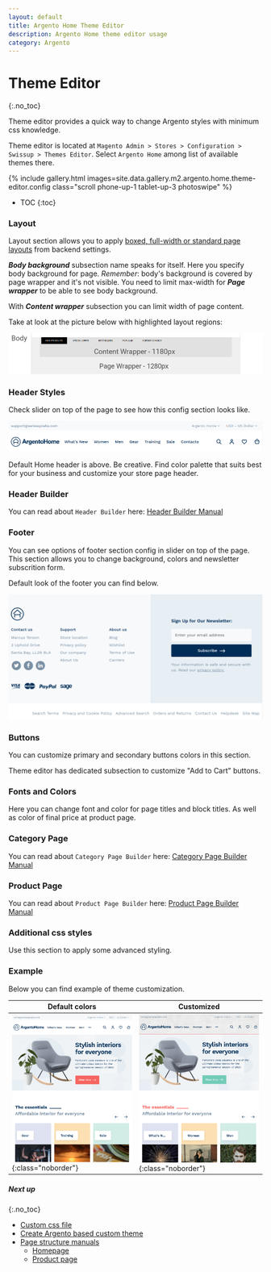 ```yaml
---
layout: default
title: Argento Home Theme Editor
description: Argento Home theme editor usage
category: Argento
---
```


# Theme Editor
{:.no_toc}

Theme editor provides a quick way to change Argento styles with minimum css
knowledge.

Theme editor is located at
`Magento Admin > Stores > Configuration > Swissup > Themes Editor`. Select `Argento Home` among list of available themes there.

{% include gallery.html images=site.data.gallery.m2.argento.home.theme-editor.config class="scroll phone-up-1 tablet-up-3 photoswipe" %}

* TOC
{:toc}

### Layout

Layout section allows you to apply [boxed, full-width or standard page layouts](/m2/argento/customization/boxed-full-width-and-standard-layout-types/) from backend settings.

***Body background*** subsection name speaks for itself. Here you specify body background for page. *Remember*: body's background is covered by page wrapper and it's not visible. You need to limit max-width for ***Page wrapper*** to be able to see body background.

With ***Content wrapper*** subsection you can limit width of page content.

Take at look at the picture below with highlighted layout regions:

![Argento Layout Structure](/images/m2/argento/pure2/theme-editor/layout.png)

### Header Styles

Check slider on top of the page to see how this config section looks like.

![Argento Home Header](/images/m2/argento/home/theme-editor/header.png)

Default Home header is above. Be creative. Find color palette that suits best for your business and customize your store page header.

### Header Builder

You can read about `Header Builder` here: [Header Builder Manual](/m2/argento/customization/theme-editor/#header-builder)

### Footer

You can see options of footer section config in slider on top of the page. This section allows you to change background, colors and newsletter subscrition form.

Default look of the footer you can find below.

![Argento Home Footer](/images/m2/argento/home/theme-editor/footer.png)

### Buttons

You can customize primary and secondary buttons colors in this section.

Theme editor has dedicated subsection to customize "Add to Cart" buttons.

### Fonts and Colors

Here you can change font and color for page titles and block titles. As well as color of final price at product page.

### Category Page

You can read about `Category Page Builder` here: [Category Page Builder Manual](/m2/argento/customization/theme-editor/#category-page-builder)

### Product Page

You can read about `Product Page Builder` here: [Product Page Builder Manual](/m2/argento/customization/theme-editor/#product-page-builder)

### Additional css styles

Use this section to apply some advanced styling.

### Example

Below you can find example of theme customization.

| Default colors | Customized |
|----------------|------------|
| ![Default](/images/m2/argento/home/theme-editor/example/default.png){:class="noborder"} | ![Custom](/images/m2/argento/home/theme-editor/example/custom.png){:class="noborder"} |

##### Next up
{:.no_toc}

 -  [Custom css file](/m2/argento/customization/custom-css/)
 -  [Create Argento based custom theme](/m2/argento/customization/custom-theme/)
 -  [Page structure manuals](/m2/argento/home/page-structure/)
    -  [Homepage](/m2/argento/home/page-structure/homepage/)
    -  [Product page](/m2/argento/home/page-structure/product-page/)
